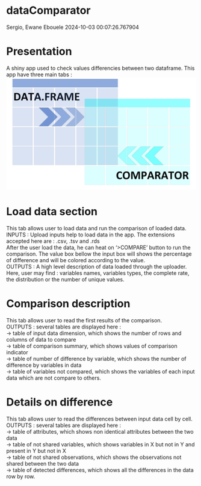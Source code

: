 dataComparator
================
Sergio, Ewane Ebouele
2024-10-03 00:07:26.767904

# Presentation

A shiny app used to check values differencies between two dataframe.
This app have three main tabs :  
![dataCompare](./inst/app/www/dfComparator.png)

# Load data section

This tab allows user to load data and run the comparison of loaded
data.  
INPUTS : Upload inputs help to load data in the app. The extensions
accepted here are : .csv, .tsv and .rds  
After the user load the data, he can heat on ‘\>COMPARE’ button to run
the comparison. The value box bellow the input box will shows the
percentage of difference and will be colored according to the value.  
OUTPUTS : A high level description of data loaded through the uploader.
Here, user may find : variables names, variables types, the complete
rate, the distribution or the number of unique values.

# Comparison description

This tab allows user to read the first results of the comparison.  
OUTPUTS : several tables are displayed here :  
-\> table of input data dimension, which shows the number of rows and
columns of data to compare  
-\> table of comparison summary, which shows values of comparison
indicator  
-\> table of number of difference by variable, which shows the number of
difference by variables in data  
-\> table of variables not compared, which shows the variables of each
input data which are not compare to others.

# Details on difference

This tab allows user to read the differences between input data cell by
cell.  
OUTPUTS : several tables are displayed here :  
-\> table of attributes, which shows non identical attributes between
the two data  
-\> table of not shared variables, which shows variables in X but not in
Y and present in Y but not in X  
-\> table of not shared observations, which shows the observations not
shared between the two data  
-\> table of detected differences, which shows all the differences in
the data row by row.
